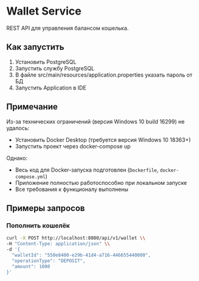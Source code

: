 # Wallet Service

REST API для управления балансом кошелька.

## Как запустить
1.  Установить PostgreSQL
2.  Запустить службу PostgreSQL
3.  В файле src/main/resources/application.properties указать пароль от БД
4.  Запустить Application в IDE

## Примечание

Из-за технических ограничений (версия Windows 10 build 16299) не удалось:
- Установить Docker Desktop (требуется версия Windows 10 18363+)
- Запустить проект через docker-compose up

Однако:
- Весь код для Docker-запуска подготовлен (`Dockerfile`, `docker-compose.yml`)
- Приложение полностью работоспособно при локальном запуске
- Все требования к функционалу выполнены

## Примеры запросов

### Пополнить кошелёк
```bash
curl -X POST http://localhost:8080/api/v1/wallet \\
-H "Content-Type: application/json" \\
-d '{
  "walletId": "550e8400-e29b-41d4-a716-446655440000",
  "operationType": "DEPOSIT", 
  "amount": 1000
}'
